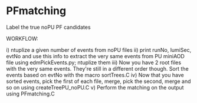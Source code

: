 # PFmatching
Label the true noPU PF candidates

WORKFLOW:

i) ntuplize a given number of events from noPU files
ii) print runNo, lumiSec, evtNo and use this info to extract the very same events from PU miniAOD file using edmPickEvents.py; ntuplize them
iii) Now you have 2 root files with the very same events. They're still in a different order though. Sort the events based on evtNo with the macro sortTrees.C
iv) Now that you have sorted events, pick the first of each file, merge, pick the second, merge and so on using createTreePU_noPU.C
v) Perform the matching on the output using PFmatching.C
